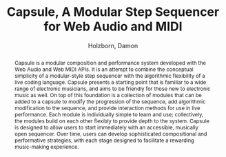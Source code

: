 --- 
title: "Capsule, A Modular Step Sequencer for Web Audio and MIDI" 
abstract: "Capsule is a modular composition and performance system developed with the Web Audio and Web MIDI APIs. It is an attempt to combine the conceptual simplicity of a modular-style step sequencer with the algorithmic flexibility of a live coding language. Capsule presents a starting point that is familiar to a wide range of electronic musicians, and aims to be friendly for those new to electronic music as well. On top of this foundation is a collection of modules that can be added to a capsule to modify the progression of the sequence, add algorithmic modification to the sequence, and provide interaction methods for use in live performance. Each module is individually simple to learn and use; collectively, the modules build on each other flexibly to provide depth to the system. Capsule is designed to allow users to start immediately with an accessible, musically open sequencer. Over time, users can develop sophisticated compositional and performative strategies, with each stage designed to facilitate a rewarding music-making experience." 
address: "Atlanta, Georgia" 
author: "Holzborn, Damon"
webAuthor: "Damon Holzborn" 
booktitle: "Proceedings of the International Web Audio Conference" 
editor: "Freeman, Jason and Lerch, Alexander and Paradis, Matthew" 
month: "April"
pages: "" 
publisher: "Georgia Tech" 
series: "WAC '16"
track: "Talk"  
year: "2016" 
id: "2016_EA_58" 
tags: year2016
media: https://smartech.gatech.edu/bitstream/handle/1853/54663/capsule_videostream.html?sequence=8&isAllowed=y 
pdflink: /_data/papers/pdf/2016/2016_58.pdf
ISSN: 2663-5844
---